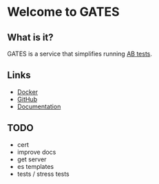 # Welcome to GATES


## What is it? 

GATES is a service that simplifies running [AB tests](https://en.wikipedia.org/wiki/A/B_testing). 



## Links
*   [Docker](https://hub.docker.com/r/atlasanalyticsservice/gates)
*   [GitHub](https://github.com/ATLAS-Analytics/GATES)
*   [Documentation](https://atlas-analytics.github.io/GATES/)
<!-- *   [Monitoring](http://atlas-kibana-dev.mwt2.org/goto/f6bac2569c885896a607dc047b190b6d) -->

## TODO

* cert
* improve docs
* get server
* es templates
* tests / stress tests